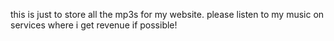 this is just to store all the mp3s for my website. please listen to my music on services where i get revenue if possible!
